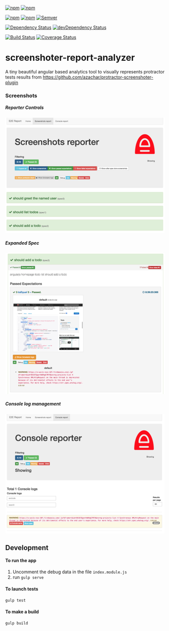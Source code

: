 [![npm](https://img.shields.io/npm/dm/screenshoter-report-analyzer.svg?style=flat-square)](https://www.npmjs.com/package/screenshoter-report-analyzer)
[![npm](https://img.shields.io/npm/dt/screenshoter-report-analyzer.svg?style=flat-square)](https://www.npmjs.com/package/screenshoter-report-analyzer)

[![npm](https://img.shields.io/npm/v/screenshoter-report-analyzer.svg?style=flat-square)](https://www.npmjs.com/package/screenshoter-report-analyzer)
[![npm](https://img.shields.io/npm/l/screenshoter-report-analyzer.svg?style=flat-square)](https://www.npmjs.com/package/screenshoter-report-analyzer)
[![Semver](http://img.shields.io/SemVer/2.0.0.png)](http://semver.org/spec/v2.0.0.html)

[![Dependency Status](https://david-dm.org/azachar/screenshoter-report-analyzer.svg)](https://david-dm.org/azachar/screenshoter-report-analyzer)
[![devDependency Status](https://david-dm.org/azachar/screenshoter-report-analyzer/dev-status.svg)](https://david-dm.org/azachar/screenshoter-report-analyzer#info=devDependencies)

[![Build Status](https://travis-ci.org/azachar/screenshoter-report-analyzer.svg?branch=master)](https://travis-ci.org/azachar/screenshoter-report-analyzer)
[![Coverage Status](https://img.shields.io/codecov/c/github/azachar/screenshoter-report-analyzer.svg?style=flat-square)](http://codecov.io/github/azachar/screenshoter-report-analyzer?branch=master)

# screenshoter-report-analyzer

A tiny beautiful angular based analytics tool to visually represents protractor tests results from
https://github.com/azachar/protractor-screenshoter-plugin

### Screenshots
##### Reporter Controls
![Screenshoter reporter controlls](screenshots/screenshot1.png)

#####  Expanded Spec
![Screenshoter reporter spec](screenshots/screenshot2.png)

#####  Console log management
![Screenshoter reporter console](screenshots/screenshot3.png)


## Development

#### To run the app

1. Uncomment the debug data in the file  ``index.module.js``
2. run ``gulp serve``

#### To launch tests

``gulp test``

#### To make a build

``gulp build``
